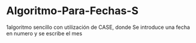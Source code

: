 # Algoritmo-Para-Fechas-S
1algoritmo sencillo con utilización de CASE, donde Se introduce una fecha en numero y se escribe el mes
